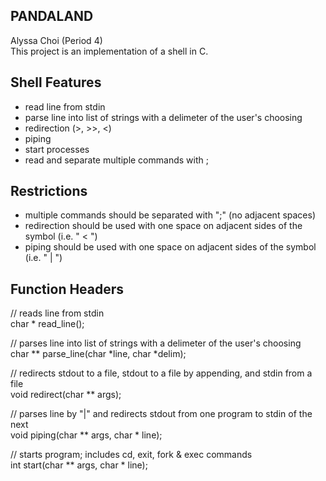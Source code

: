 ## PANDALAND
Alyssa Choi (Period 4)<br>
This project is an implementation of a shell in C.

## Shell Features
* read line from stdin
* parse line into list of strings with a delimeter of the user's choosing
* redirection (>, >>, <)
* piping
* start processes 
* read and separate multiple commands with ;

## Restrictions
* multiple commands should be separated with ";" (no adjacent spaces)
* redirection should be used with one space on adjacent sides of the symbol (i.e. " < ")
* piping should be used with one space on adjacent sides of the symbol (i.e. " | ")

## Function Headers
// reads line from stdin<br>
char * read_line();

// parses line into list of strings with a delimeter of the user's choosing<br>
char ** parse_line(char *line, char *delim);

// redirects stdout to a file, stdout to a file by appending, and stdin from a file<br>
void redirect(char ** args);

// parses line by "|" and redirects stdout from one program to stdin of the next<br>
void piping(char ** args, char * line);

// starts program; includes cd, exit, fork & exec commands<br>
int start(char ** args, char * line);
